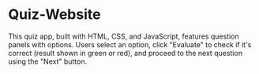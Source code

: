 # Quiz-Website
This quiz app, built with HTML, CSS, and JavaScript, features question panels with options. Users select an option, click "Evaluate" to check if it's correct (result shown in green or red), and proceed to the next question using the "Next" button.
